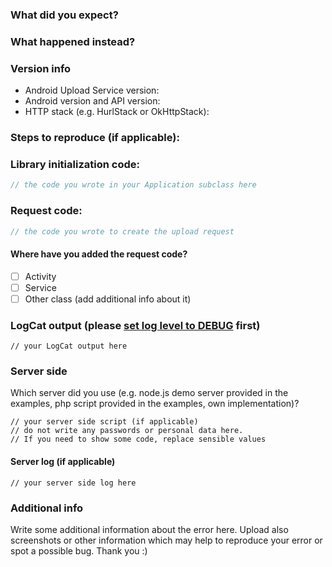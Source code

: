 ### What did you expect?

### What happened instead?

### Version info
* Android Upload Service version:
* Android version and API version:
* HTTP stack (e.g. HurlStack or OkHttpStack):

### Steps to reproduce (if applicable):

### Library initialization code:
```java
// the code you wrote in your Application subclass here
```

### Request code:
```java
// the code you wrote to create the upload request
```
#### Where have you added the request code?
- [ ] Activity
- [ ] Service
- [ ] Other class (add additional info about it)

### LogCat output (please [set log level to DEBUG](https://github.com/gotev/android-upload-service/wiki/Recipes#logging) first)
```
// your LogCat output here
```

### Server side
Which server did you use (e.g. node.js demo server provided in the examples, php script provided in the examples, own implementation)?

```
// your server side script (if applicable)
// do not write any passwords or personal data here.
// If you need to show some code, replace sensible values
```

#### Server log (if applicable)
```
// your server side log here
```

### Additional info
Write some additional information about the error here. Upload also screenshots or other information which may help to reproduce your error or spot a possible bug. Thank you :)
